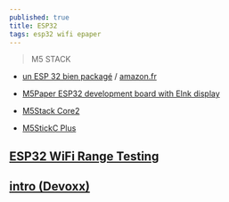 ```yaml
---
published: true
title: ESP32
tags: esp32 wifi epaper
---
```

> M5 STACK

- [un ESP 32 bien packagé](https://www.youtube.com/watch?v=_35HLRI41NE) / [amazon.fr](https://www.amazon.fr/M5Stack-Development-Extensible-Control-Prototype/dp/B07PHCX6WT/ref=pd_sim_107_2/257-5877485-7915612?_encoding=UTF8&pd_rd_i=B07PHCX6WT&pd_rd_r=30735163-0610-49cf-a4f5-f50da7865bb1&pd_rd_w=r2dWa&pd_rd_wg=28mET&pf_rd_p=bceabd13-5994-41b5-a68e-27a375cb5c23&pf_rd_r=NEBBY5AY7MJHHHMS00DE&psc=1&refRID=NEBBY5AY7MJHHHMS00DE)

- [M5Paper ESP32 development board with EInk display](https://www.youtube.com/watch?v=v9sNzmtMSXo)
- [M5Stack Core2](https://www.youtube.com/watch?v=RpBUK8gbXDk)
- [M5StickC Plus](https://www.youtube.com/watch?v=e8pplu0V_0w)


## [ESP32 WiFi Range Testing](https://www.youtube.com/watch?v=yCLb2eItDyE)

## [intro (Devoxx)](https://www.youtube.com/watch?v=eYDb0X70HGM&feature=youtu.be)
